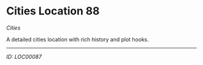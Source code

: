 # Cities Location 88

*Cities*

A detailed cities location with rich history and plot hooks.

---
*ID: LOC00087*